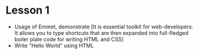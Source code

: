# Lesson 1

- Usage of Emmet, demonstrate [It is essential toolkit for web-developers. It allows you to type shortcuts that are then expanded into full-fledged boiler plate code for writing HTML and CSS]
- Write "Hello World" using HTML
